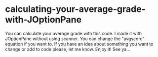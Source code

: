 # calculating-your-average-grade-with-JOptionPane
You can calculate your average grade with this code. I made it with JOptionPane without using scanner. You can change the "avgscore" equation if you want to. If you have an idea about something you want to change or add to  code please, let me know. Enjoy it! See ya...
